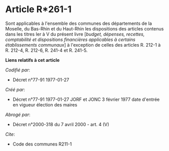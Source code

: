 # Article R*261-1

Sont applicables à l'ensemble des communes des départements de la Moselle, du Bas-Rhin et du Haut-Rhin les dispositions des
articles contenus dans les titres Ier à V du présent livre [*budget, dépenses, recettes, comptabilité et dispositions
financières applicables à certains établissements communaux*] à l'exception de celles des articles R. 212-1 à R. 212-4, R.
212-6, R. 241-4 et R. 241-5.

**Liens relatifs à cet article**

_Codifié par_:

  - Décret n°77-91 1977-01-27

_Créé par_:

  - Décret n°77-91 1977-01-27 JORF et JONC 3 février 1977 date d'entrée en vigueur élection des maires

_Abrogé par_:

  - Décret n°2000-318 du 7 avril 2000 - art. 4 (V)

_Cite_:

  - Code des communes R211-1
